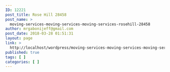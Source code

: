 ```yaml
---
ID: 12221
post_title: Rose Hill 28458
post_name: >
  moving-services-moving-services-moving-services-rosehill-28458
author: mrgabonijeff@gmail.com
post_date: 2018-03-28 01:51:31
layout: page
link: >
  http://localhost/wordpress/moving-services-moving-services-moving-services-rosehill-28458/
published: true
tags: [ ]
categories: [ ]
---
```

